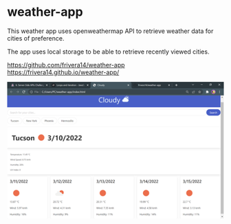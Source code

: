 # weather-app

This weather app uses openweathermap API to retrieve weather data for cities of preference.

The app uses local storage to be able to retrieve recently viewed cities. 


https://github.com/frivera14/weather-app
https://frivera14.github.io/weather-app/

![weather](Capture.PNG "weather")
